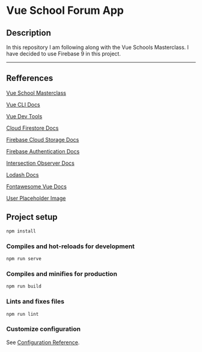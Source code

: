 # Vue School Forum App

## Description

In this repository I am following along with the Vue Schools Masterclass. I have decided to use Firebase 9 in this project.

---

## Refferences

[Vue School Masterclass](https://vueschool.io/courses/the-vuejs-3-master-class)

[Vue CLI Docs](https://cli.vuejs.org/)

[Vue Dev Tools](https://devtools.vuejs.org/guide/installation.html)

[Cloud Firestore Docs](https://firebase.google.com/docs/firestore)

[Firebase Cloud Storage Docs](ase.google.com/docs/storage)

[Firebase Authentication Docs](https://firebase.google.com/docs/auth)

[Intersection Observer Docs](https://developer.mozilla.org/en-US/docs/Web/API/Intersection_Observer_API)

[Lodash Docs](https://lodash.com/docs/)

[Fontawesome Vue Docs](https://fontawesome.com/docs/web/use-with/vue/)

[User Placeholder Image](https://commons.wikimedia.org/wiki/File:Portrait_Placeholder.png)

## Project setup

```
npm install
```

### Compiles and hot-reloads for development

```
npm run serve
```

### Compiles and minifies for production

```
npm run build
```

### Lints and fixes files

```
npm run lint
```

### Customize configuration

See [Configuration Reference](https://cli.vuejs.org/config/).
